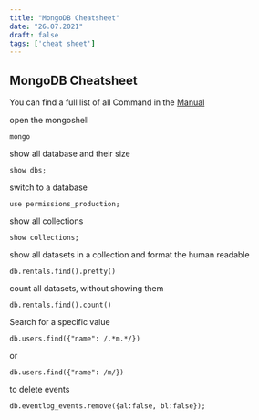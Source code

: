 ```yaml
---
title: "MongoDB Cheatsheet"
date: "26.07.2021"
draft: false
tags: ['cheat sheet']
---
```

## MongoDB Cheatsheet

You can find a full list of all Command in the [Manual](http://docs.mongodb.org/manual/reference/method/)

open the mongoshell

    mongo

show all database and their size

    show dbs;

switch to a database

    use permissions_production;

show all collections

    show collections;

show all datasets in a collection and format the human readable

    db.rentals.find().pretty()

count all datasets, without showing them

    db.rentals.find().count()

Search for a specific value

    db.users.find({"name": /.*m.*/})

or

    db.users.find({"name": /m/})

to delete events

    db.eventlog_events.remove({al:false, bl:false});